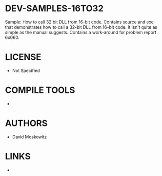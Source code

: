 # DEV-SAMPLES-16TO32
Sample: How to call 32 bit DLL from 16-bit code. Contains source and exe that demonstrates how to call a 32-bit DLL from 16-bit code. It isn't quite as simple as the manual suggests. Contains a work-around for problem report 6x060.

LICENSE
===============
* Not Specified

COMPILE TOOLS
===============
* 
 
AUTHORS
===============
* David Moskowitz

LINKS
===============
* 
